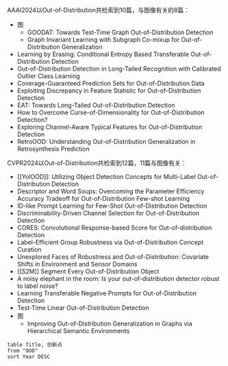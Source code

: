 AAAI2024以Out-of-Distribution共检索到10篇，与图像有关的8篇：
- 图
	- GOODAT: Towards Test-Time Graph Out-of-Distribution Detection
	- Graph Invariant Learning with Subgraph Co-mixup for Out-of-Distribution Generalization
- Learning by Erasing: Conditional Entropy Based Transferable Out-of-Distribution Detection
- Out-of-Distribution Detection in Long-Tailed Recognition with Calibrated Outlier Class Learning
- Coverage-Guaranteed Prediction Sets for Out-of-Distribution Data
- Exploiting Discrepancy in Feature Statistic for Out-of-Distribution Detection
- EAT: Towards Long-Tailed Out-of-Distribution Detection
- How to Overcome Curse-of-Dimensionality for Out-of-Distribution Detection?
- Exploring Channel-Aware Typical Features for Out-of-Distribution Detection
- RetroOOD: Understanding Out-of-Distribution Generalization in Retrosynthesis Prediction

CVPR2024以Out-of-Distribution共检索到12篇，11篇与图像有关：
- [[YolOOD]]: Utilizing Object Detection Concepts for Multi-Label Out-of-Distribution Detection
- Descriptor and Word Soups: Overcoming the Parameter Efficiency Accuracy Tradeoff for Out-of-Distribution Few-shot Learning
- ID-like Prompt Learning for Few-Shot Out-of-Distribution Detection
- Discriminability-Driven Channel Selection for Out-of-Distribution Detection
- CORES: Convolutional Response-based Score for Out-of-distribution Detection
- Label-Efficient Group Robustness via Out-of-Distribution Concept Curation
- Unexplored Faces of Robustness and Out-of-Distribution: Covariate Shifts in Environment and Sensor Domains
- [[S2M]] Segment Every Out-of-Distribution Object
- A noisy elephant in the room: Is your out-of-distribution detector robust to label noise?
- Learning Transferable Negative Prompts for Out-of-Distribution Detection
- Test-Time Linear Out-of-Distribution Detection
- 图
	- Improving Out-of-Distribution Generalization in Graphs via Hierarchical Semantic Environments
```dataview
table Title, 创新点
from "OOD"
sort Year DESC
```